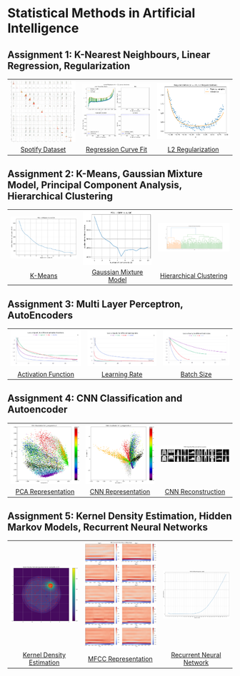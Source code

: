# Statistical Methods in Artificial Intelligence

## Assignment 1: K-Nearest Neighbours, Linear Regression, Regularization

<table>
    <tr>
        <td align="center"><img src="assignments/1/figures/spotify_pair_plot.png" width="200"></td>
        <td align="center"><img src="assignments/1/figures/regression_polynomial_11.gif" width="200"></td>
        <td align="center"><img src="assignments/1/figures/regularization_20_l2.png" width="200"></td>
    </tr>
    <tr>
        <td align="center"><a href="models/knn/knn.py">Spotify Dataset</a></td>
        <td align="center"><a href="models/linear_regression/linear_regression.py">Regression Curve Fit</a></td>
        <td align="center"><a href="models/linear_regression/linear_regression.py">L2 Regularization</a></td>
    </tr>
</table>

## Assignment 2: K-Means, Gaussian Mixture Model, Principal Component Analysis, Hierarchical Clustering

<table>
    <tr>
        <td align="center"><img src="assignments/2/figures/pca_kmeans_wcss.png" width="200"></td>
        <td align="center"><img src="assignments/2/figures/pca_gmm_aic.png" width="200"></td>
        <td align="center"><img src="assignments/2/figures/hierarchical_ward_linkage_euclidean.png" width="200"></td>
    </tr>
    <tr>
        <td align="center"><a href="models/k_means/k_means.py">K-Means</a></td>
        <td align="center"><a href="models/gmm/gmm.py">Gaussian Mixture Model</a></td>
        <td align="center"><a href="assignments/2/README.md">Hierarchical Clustering</a></td>
    </tr>
</table>

## Assignment 3: Multi Layer Perceptron, AutoEncoders

<table>
    <tr>
        <td align="center"><img src="assignments/3/figures/mlp_classification_activation.png" width="200"></td>
        <td align="center"><img src="assignments/3/figures/mlp_classification_learning_rate.png" width="200"></td>
        <td align="center"><img src="assignments/3/figures/mlp_classification_batch_size.png" width="200"></td>
    </tr>
    <tr>
        <td align="center"><a href="models/MLP/MLP.py">Activation Function</a></td>
        <td align="center"><a href="models/MLP/MLP.py">Learning Rate</a></td>
        <td align="center"><a href="models/MLP/MLP.py">Batch Size</a></td>
    </tr>
</table>

## Assignment 4: CNN Classification and Autoencoder

<table>
    <tr>
        <td align="center"><img src="assignments/4/figures/pca_2d_visualization.png" width="200"></td>
        <td align="center"><img src="assignments/4/figures/cnn_2d_visualization.png" width="200"></td>
        <td align="center"><img src="assignments/4/figures/cnn_reconstruction.png" width="200"></td>
    </tr>
    <tr>
        <td align="center"><a href="models/pca/pca.py">PCA Representation</a></td>
        <td align="center"><a href="models/cnn/cnn.py">CNN Representation</a></td>
        <td align="center"><a href="models/AutoEncoders/cnn_autoencoder.py">CNN Reconstruction</a></td>
    </tr>
</table>

## Assignment 5: Kernel Density Estimation, Hidden Markov Models, Recurrent Neural Networks

<table>
    <tr>
        <td align="center"><img src="assignments/5/figures/synthetic_data_kde.png" width="200"></td>
        <td align="center"><img src="assignments/5/figures/mfcc_features_diff_digit.png" width="200"></td>
        <td align="center"><img src="assignments/5/figures/rnn_bit_counting_generalization.png" width="200"></td>
    </tr>
    <tr>
        <td align="center"><a href="models/kde/kde.py">Kernel Density Estimation</a></td>
        <td align="center"><a href="assignments/5/README.md">MFCC Representation</a></td>
        <td align="center"><a href="assignments/5/README.md">Recurrent Neural Network</a></td>
    </tr>
</table>
